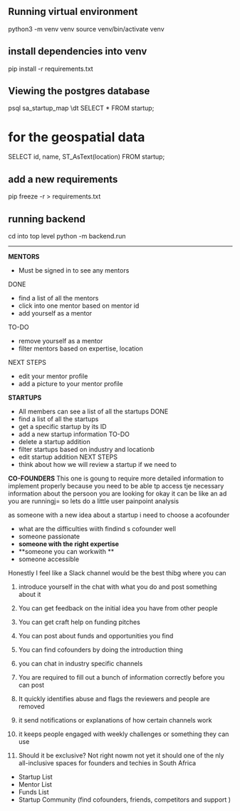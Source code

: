 ## Running virtual environment 
python3 -m venv venv
source venv/bin/activate venv
## install dependencies into venv
pip install -r requirements.txt

## Viewing the postgres database
psql sa_startup_map
\dt
SELECT * FROM startup;
# for the geospatial data
SELECT id, name, ST_AsText(location) FROM startup;

## add a new requirements 
pip freeze -r > requirements.txt

## running backend 
cd into top level 
python -m backend.run



---


**MENTORS**
- Must be signed in to see any mentors 

DONE
- find a list of all the mentors
- click into one mentor based on mentor id
- add yourself as a mentor 

TO-DO
- remove yourself as a mentor
- filter mentors based on expertise, location 

NEXT STEPS
- edit your mentor profile 
- add a picture to your mentor profile 

**STARTUPS**
- All members can see a list of all the startups 
DONE
- find a list of all the startups 
- get a specific startup by its ID
- add a new startup information
TO-DO
- delete a startup addition 
- filter startups based on industry and locationb 
- edit startup addition 
NEXT STEPS
- think about how we will review a startup if we need to 

**CO-FOUNDERS**
This one is goung to require more detailed information to implement properly because 
you  need to be able tp access tje necessary information about the persoon you are looking for
okay it can be like an ad you are runningj= so lets do a little user painpoint analysis 

as someone with a new idea about a startup i need to choose a acofounder 
- what are the difficulties wiith findind s cofounder well 
- someone passionate 
- **someone with the right expertise**
- **someone you can workwith **
- someone accessible 

Honestly I feel like a Slack channel would be the best thibg where you can 
1. introduce yourself in the chat with what you do and post something about it 
2. You can get feedback on the initial idea you have from other people
3. You can get craft help on funding pitches
4. You can post about funds and opportunities you find  
5. You can find cofounders by doing the introduction thing 
6. you can chat in industry specific channels
7. You are required to fill out a bunch of information correctly before you can post

8. It quickly identifies abuse and flags the reviewers and people are removed 
9. it send notifications or explanations of how certain channels work 
10. it keeps people engaged with weekly challenges or something they can use 
11. Should it be exclusive? Not right nowm not yet it should one of the nly all-inclusive spaces for founders and techies in South Africa 


- Startup List 
- Mentor List 
- Funds List 
- Startup Community (find cofounders, friends, competitors and support )